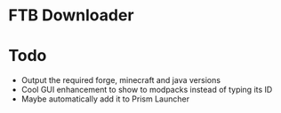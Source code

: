 # FTB Downloader

# Todo
 - Output the required forge, minecraft and java versions
 - Cool GUI enhancement to show to modpacks instead of typing its ID
 - Maybe automatically add it to Prism Launcher
